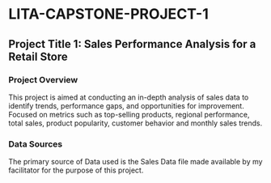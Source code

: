 # LITA-CAPSTONE-PROJECT-1

## Project Title 1: Sales Performance Analysis for a Retail Store

### Project Overview
This project is aimed at conducting an in-depth analysis of sales data to identify trends, performance gaps, and opportunities for improvement. Focused on metrics such as top-selling products, regional performance, total sales, product popularity, customer behavior and monthly sales trends.

### Data Sources
The primary source of Data used is the Sales Data file made available by my facilitator for the purpose of this project.
